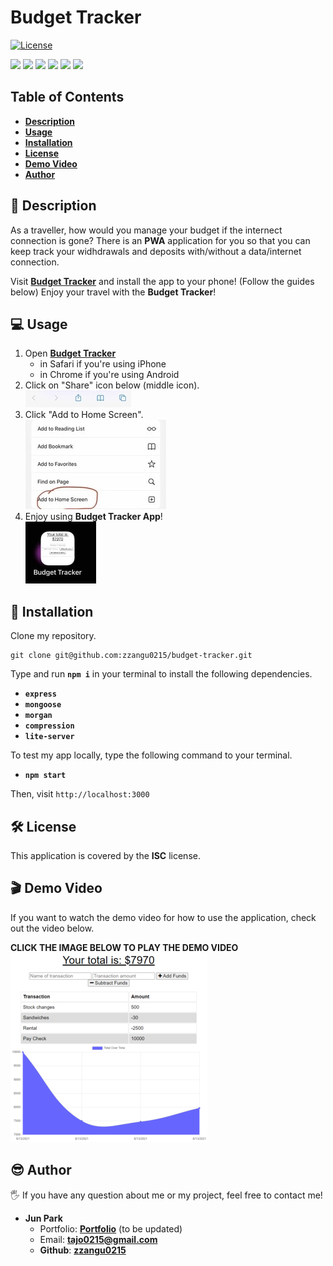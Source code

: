 # Budget Tracker

[![License](https://img.shields.io/badge/License-ISC-blue.svg)](https://opensource.org/licenses/IPL-1.0)

<p>
    <img src="https://img.shields.io/badge/Javascript-yellow" />
    <img src="https://img.shields.io/badge/NoSQL-blue"  />
    <img src="https://img.shields.io/badge/Heroku-purple" />
    <img src="https://img.shields.io/badge/IndexedDB-brown" />
    <img src="https://img.shields.io/badge/-MongoDB-green" />
    <img src="https://img.shields.io/badge/-Atlas-orange" />
</p>

## Table of Contents

- [**Description**](#-description)
- [**Usage**](#-usage)
- [**Installation**](#-installation)
- [**License**](#-license)
- [**Demo Video**](#-demo-video)
- [**Author**](#-author)

## 📑 Description

As a traveller, how would you manage your budget if the internect connection is gone? There is an **PWA** application for you so that you can keep track your widhdrawals and deposits with/without a data/internet connection.

Visit [**Budget Tracker**](https://budget-tracker-sjp.herokuapp.com/) and install the app to your phone! (Follow the guides below) Enjoy your travel with the **Budget Tracker**!

## 💻 Usage

1. Open [**Budget Tracker**](https://budget-tracker-sjp.herokuapp.com/)
   - in Safari if you're using iPhone
   - in Chrome if you're using Android
2. Click on "Share" icon below (middle icon).  
   ![Image Caption](images/share-icon.jpg)
3. Click "Add to Home Screen".  
   ![Image Caption](images/add-to-home.jpg)
4. Enjoy using **Budget Tracker App**!  
   ![Image Caption](images/icon.jpg)

## 💾 Installation

Clone my repository.

```
git clone git@github.com:zzangu0215/budget-tracker.git
```

Type and run **`npm i`** in your terminal to install the following dependencies.

- **`express`**
- **`mongoose`**
- **`morgan`**
- **`compression`**
- **`lite-server`**

To test my app locally, type the following command to your terminal.

- **`npm start`**

Then, visit `http://localhost:3000`

## 🛠 License

This application is covered by the **ISC** license.

## 🎬 Demo Video

If you want to watch the demo video for how to use the application, check out the video below.

**CLICK THE IMAGE BELOW TO PLAY THE DEMO VIDEO**  
[![Image Caption](images/thumbnail.png)](https://youtu.be/GiIavK5xQfo)

## 😎 Author

🖐 If you have any question about me or my project, feel free to contact me!

- **Jun Park**
  - Portfolio: [**Portfolio**](https://portfolio-v2-sjp.herokuapp.com/) (to be updated)
  - Email: **tajo0215@gmail.com**
  - **Github**: [**zzangu0215**](https://github.com/zzangu0215)
